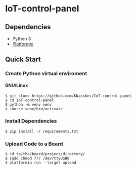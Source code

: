 # IoT-control-panel

## Dependencies

- Python 3
- [Platformio](https://platformio.org/)

## Quick Start

### Create Python virtual enviroment

#### GNU/Linux

```
$ git clone https://github.com/KNaiskes/IoT-control-panel
$ cd IoT-control-panel
$ python -m venv venv
$ source venv/bin/activate
```

### Install Dependencies

```
$ pip install -r requirements.txt
```

### Upload Code to a Board

```
$ cd to/the/board/project/directory/
$ sudo chmod 777 /dev/ttyUSB0
$ platformio run --target upload
```
